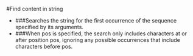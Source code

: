 #Find content in string
* ###Searches the string for the first occurrence of the sequence specified by its arguments.
* ###When pos is specified, the search only includes characters at or after position pos, ignoring any possible occurrences that include characters before pos.
